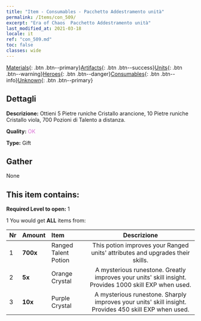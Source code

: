 ```yaml
---
title: "Item - Consumables - Pacchetto Addestramento unità"
permalink: /Items/con_509/
excerpt: "Era of Chaos  Pacchetto Addestramento unità"
last_modified_at: 2021-03-18
locale: it
ref: "con_509.md"
toc: false
classes: wide
---
```

 [Materials](/it/Items/){: .btn .btn--primary}[Artifacts](/it/Items/Artifacts/){: .btn .btn--success}[Units](/it/Items/Units/){: .btn .btn--warning}[Heroes](/it/Items/Heroes/){: .btn .btn--danger}[Consumables](/it/Items/Consumables/){: .btn .btn--info}[Unknown](/it/Items/Unknown/){: .btn .btn--primary}

## Dettagli
 **Descrizione:** Ottieni 5 Pietre runiche Cristallo arancione, 10 Pietre runiche Cristallo viola, 700 Pozioni di Talento a distanza.

 **Quality:** <span style="color: #DA70D6">OK</span>

 **Type:** Gift

## Gather

  None

## This item contains:

 **Required Level to open:** 1

 1 You would get **ALL** items  from:

  | Nr | Amount |     Item    | Descrizione |
  |:---|:-------|:------------|:-----------:|
  | 1 |  **700x** | Ranged Talent Potion | This potion improves your Ranged units' attributes and upgrades their skills.  | 
  | 2 |  **5x** | Orange Crystal | A mysterious runestone. Greatly improves your units' skill insight. Provides 1000 skill EXP when used.  | 
  | 3 |  **10x** | Purple Crystal | A mysterious runestone. Sharply improves your units' skill insight. Provides 450 skill EXP when used.  | 
